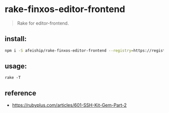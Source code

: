 # rake-finxos-editor-frontend
> Rake for editor-frontend.

## install:
```bash
npm i -S afeiship/rake-finxos-editor-frontend --registry=https://registry.npm.taobao.org
```

## usage:
~~~
rake -T
~~~


## reference
- https://rubyplus.com/articles/601-SSH-Kit-Gem-Part-2